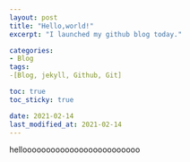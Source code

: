 ```yaml
---
layout: post
title: "Hello,world!"
excerpt: "I launched my github blog today."

categories:
- Blog
tags:
-[Blog, jekyll, Github, Git]

toc: true
toc_sticky: true

date: 2021-02-14
last_modified_at: 2021-02-14
---
```

hellooooooooooooooooooooooooo




